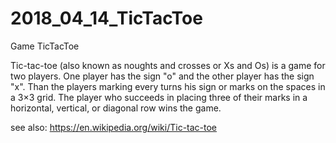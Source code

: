 # 2018_04_14_TicTacToe
Game TicTacToe

Tic-tac-toe (also known as noughts and crosses or Xs and Os) is a game for two players. One player has the sign "o" and the other player has the sign "x". Than the players marking every turns his sign or marks on the spaces in a 3×3 grid. The player who succeeds in placing three of their marks in a horizontal, vertical, or diagonal row wins the game.

see also: https://en.wikipedia.org/wiki/Tic-tac-toe 
 
